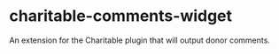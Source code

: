 # charitable-comments-widget
An extension for the Charitable plugin that will output donor comments.
